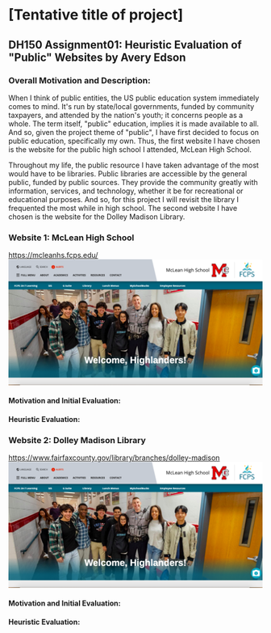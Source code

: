 # [Tentative title of project]

## DH150 Assignment01: Heuristic Evaluation of "Public" Websites by Avery Edson

### Overall Motivation and Description:

When I think of public entities, the US public education system immediately comes to mind. It's run by state/local governments, funded by community taxpayers, and attended by the nation's youth; it concerns people as a whole. The term itself, "public" education, implies it is made available to all. And so, given the project theme of "public", I have first decided to focus on public education, specifically my own. Thus, the first website I have chosen is the website for the public high school I attended, McLean High School. 

Throughout my life, the public resource I have taken advantage of the most would have to be libraries. Public libraries are accessible by the general public, funded by public sources. They provide the community greatly with information, services, and technology, whether it be for recreational or educational purposes. And so, for this project I will revisit the library I frequented the most while in high school. The second website I have chosen is the website for the Dolley Madison Library.

### Website 1: McLean High School
https://mcleanhs.fcps.edu/
![mhs homepage](./MHS-screenshot.png)
#### Motivation and Initial Evaluation:


#### Heuristic Evaluation:

### Website 2: Dolley Madison Library
https://www.fairfaxcounty.gov/library/branches/dolley-madison
![dolleymadisonlib homepage](./MHS-screenshot.png)

#### Motivation and Initial Evaluation:

#### Heuristic Evaluation:
